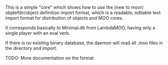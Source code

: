 This is a simple "core" which shows how to use the (new to moor) objdefdir/object definition import format, which is
a readable, editable text import format for distribution of objects and MOO cores.

It corresponds basically to Minimal.db from LambdaMOO, having only a single player with an eval verb.

If there is no existing binary database, the daemon will read all .moo files in the directory and import.

TODO: More documentation on the format
